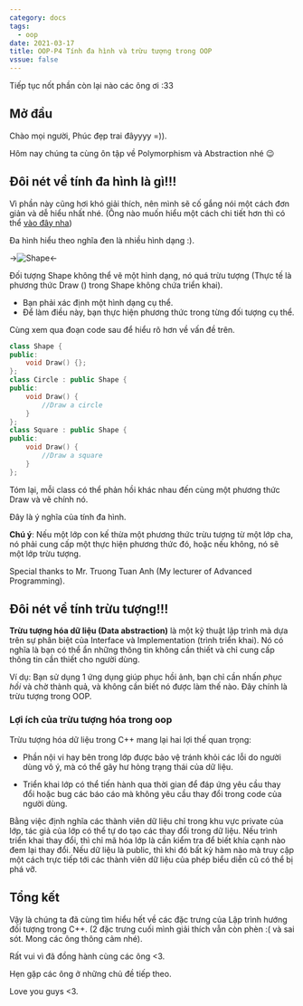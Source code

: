 ```yaml
---
category: docs
tags:
  - oop
date: 2021-03-17
title: OOP-P4 Tính đa hình và trừu tượng trong OOP
vssue: false
---
```


Tiếp tục nốt phần còn lại nào các ông ơi :33

<!-- more -->
## Mở đầu
Chào mọi người, Phúc đẹp trai đâyyyy =)).

Hôm nay chúng ta cùng ôn tập về Polymorphism và Abstraction nhé :wink:

## Đôi nét về tính đa hình là gì!!!
Vì phần này cũng hơi khó giải thích, nên mình sẽ cố gắng nói một cách đơn giản và dễ hiểu nhất nhé.
(Ông nào muốn hiểu một cách chi tiết hơn thì có thể [vào đây nha](https://www.geeksforgeeks.org/polymorphism-in-c/))

Đa hình hiểu theo nghĩa đen là nhiều hình dạng :).

->![Shape](https://lh3.googleusercontent.com/Kx_dvadzXHX655WeJ1-Arp5tqKlbnAQ56qLJD1eSj2Yq704Uo3puL0G7gckI5UhdiyswBGt1eDgIQFb191azUpT1Qls9UdxDaJlr48BCOgXf-3nZyxTrxqvqwBGN_RW50LLFAfhqyWVirljNJyKGcJKUT68KaVK7ay3Jx-lN2B_Z09uQRMPnzx5lDjMSgnTHuAUmgwwmf7B5ybXM4P85yYR8s8wp78EyVObuQeGwDTEYc8NzfvI2GhhScCCLbPihR1qGBteUk4GdhFIn4KsYviGogx1VeWSGLjM_xu8EHkeQZ9_k9d6-oeQWSqwyjH4zMH0e79VeONRMsiGW5t2fhs5vJ42ZWOXMJ0M-a5nc6YLPZMZp6m1DLZdRBW4hfNKRarVzPrROlVNob-RrKncxvmYE1qkjcsc9h9oUvls9rYPW9bfYkjK9p7-pGODgkbXifP1D9EzghGDRi3muluaDG9GmXnuhf6eNzGqLz1txkC4PoRjeREbSETILUynG5cGKkTEMUcqhp3WHbqmHmtr-7bd8jt8TvPOusnv5o20DcWdieeJcCMBeLCIEO44YjT81tM_kaSsp25cqZ8aFmsUHgqxkkgEI07eUoZDdguUKWLmz47NlCbILCFDlV6353k_jdCP44Dih92HUh_mebYjkfeJgU2YqHRj0j-q500Feh44T8l6KHH6NlHOqsq9KPMHxoBcZWubgZctNJAxmtt9rU5Nz=w909-h538-no?authuser=1)<-

Đối tượng Shape không thể vẽ một hình dạng, nó quá
trừu tượng (Thực tế là phương thức Draw () trong Shape
không chứa triển khai).
- Bạn phải xác định một hình dạng cụ thể.
- Để làm điều này, bạn thực hiện phương thức trong từng đối tượng cụ thể.

Cùng xem qua đoạn code sau để hiểu rõ hơn về vấn đề trên.

```cpp
class Shape {
public:
    void Draw() {};
};
class Circle : public Shape {
public:
    void Draw() {
        //Draw a circle
    }
};
class Square : public Shape {
public:
    void Draw() {
        //Draw a square
    }
};
```

Tóm lại, mỗi class có thể phản hồi khác nhau đến cùng một phương thức Draw và vẽ chính nó.

Đây là ý nghĩa của tính đa hình.

**Chú ý**: Nếu một lớp con kế thừa một phương thức trừu tượng từ
một lớp cha, nó phải cung cấp một
thực hiện phương thức đó, hoặc nếu không, nó sẽ
một lớp trừu tượng.

Special thanks to Mr. Truong Tuan Anh (My lecturer of Advanced Programming).

## Đôi nét về tính trừu tượng!!!
**Trừu tượng hóa dữ liệu (Data abstraction)** là một kỹ thuật lập trình mà dựa trên sự phân biệt của Interface và Implementation (trình triển khai).
Nó có nghĩa là bạn có thể ẩn những thông tin không cần thiết và chỉ cung cấp thông tin cần thiết cho người dùng.

Ví dụ: Bạn sử dụng 1 ứng dụng giúp phục hồi ảnh, bạn chỉ cần nhấn *phục hồi* và chờ thành quả, và không cần biết nó được làm thế nào. Đây chính là trừu tượng trong OOP.

### Lợi ích của trừu tượng hóa trong oop
Trừu tượng hóa dữ liệu trong C++ mang lại hai lợi thế quan trọng:

- Phần nội vi hay bên trong lớp được bảo vệ tránh khỏi các lỗi do người dùng vô ý, mà có thể gây hư hỏng trạng thái của dữ liệu.

- Triển khai lớp có thể tiến hành qua thời gian để đáp ứng yêu cầu thay đổi hoặc bug các báo cáo mà không yêu cầu thay đổi trong code của người dùng.

Bằng việc định nghĩa các thành viên dữ liệu chỉ trong khu vực private của lớp, tác giả của lớp có thể tự do tạo các thay đổi trong dữ liệu. Nếu trình triển khai thay đổi, thì chỉ mã hóa lớp là cần kiểm tra để biết khía cạnh nào đem lại thay đổi. Nếu dữ liệu là public, thì khi đó bất kỳ hàm nào mà truy cập một cách trực tiếp tới các thành viên dữ liệu của phép biểu diễn cũ có thể bị phá vỡ.

## Tổng kết
Vậy là chúng ta đã cùng tìm hiểu hết về các đặc trưng của Lập trình hướng đối tượng trong C++.
(2 đặc trưng cuối mình giải thích vẫn còn phèn :( và sai sót. Mong các ông thông cảm nhé).

Rất vui vì đã đồng hành cùng các ông <3.

Hẹn gặp các ông ở những chủ đề tiếp theo.

Love you guys <3.
